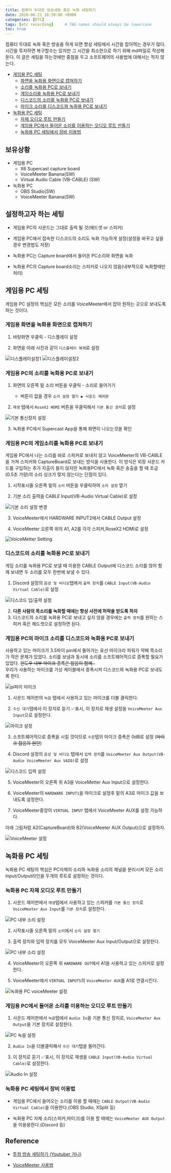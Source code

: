 ```yaml
---
title: 컴퓨터 두대로 방송세팅 혹은 녹화 세팅하기
date: 2020-06-21 18:30:00 +0900
categories: [ETC]
tags: [etc recording]     # TAG names should always be lowercase
toc: true
---
```


컴퓨터 두대로 녹화 혹은 방송을 하게 되면 항상 세팅에서 시간을 잡아먹는 경우가 많다.
시간을 투자하면 복구할수는 있지만 그 시간을 최소한으로 하기 위해 md파일로 작성해 둔다.
이 글은 세팅을 하는것에만 중점을 두고 소프트웨어의 사용법에 대해서는 적지 않는다.  

* [게임용 PC 세팅](TwoCom_record_setting.md#%EA%B2%8C%EC%9E%84%EC%9A%A9-pc-%EC%84%B8%ED%8C%85)
    * [화면을 녹화용 화면으로 캡쳐하기](TwoCom_record_setting.md#게임용-화면을-녹화용-화면으로-캡쳐하기)
    * [소리를 녹화용 PC로 보내기](TwoCom_record_setting.md#게임용-pc의-소리를-녹화용-pc로-보내기)
    * [게임소리를 녹화용 PC로 보내기](TwoCom_record_setting.md#게임용-pc의-게임소리를-녹화용-pc로-보내기)
    * [디스코드의 소리를 녹화용 PC로 보내기](TwoCom_record_setting.md#디스코드의-소리를-녹화용-pc로-보내기)
    * [마이크 소리를 디스코드와 녹화용 PC로 보내기](TwoCom_record_setting.md#게임용-pc의-마이크-소리를-디스코드와-녹화용-pc로-보내기)
* [녹화용 PC 세팅](TwoCom_record_setting.md#녹화용-pc-세팅)
    * [자체 오디오 루트 만들기](TwoCom_record_setting.md#녹화용-pc-자체-오디오-루트-만들기)
    * [게임용 PC에서 들어온 소리를 이용하는 오디오 루트 만들기](TwoCom_record_setting.md#게임용-pc에서-들어온-소리를-이용하는-오디오-루트-만들기)
    * [녹화용 PC 세팅에서 장비 이용법](TwoCom_record_setting.md#녹화용-pc-세팅에서-장비-이용법)


## 보유상황
* 게임용 PC
    * X6 Supercast capture board
    * VoiceMeeter Banana(SW)
    * Virtual Audio Cable (VB-CABLE) (SW)
* 녹화용 PC
    * OBS Studio(SW)
    * VoiceMeeter Banana(SW)


## 설정하고자 하는 세팅
* 게임용 PC의 사운드는 그대로 출력 될 것(헤드셋 or 스피커)

* 게임용 PC에서 접속한 디스코드의 소리도 녹화 가능하게 설정(설정을 바꾸고 싶을 경우 변경법도 저장)

* 녹화용 PC는 Capture board에서 들어온 PC소리와 화면을 녹화

* 녹화용 PC의 Capture board소리는 스피커로 나오지 않음(내부적으로 녹화할때만 처리)

## 게임용 PC 세팅
게임용 PC 설정의 핵심은 모든 소리를 VoiceMeeter에서 잡아 원하는 곳으로 보내도록 하는 것이다.

### 게임용 화면을 녹화용 화면으로 캡쳐하기
1. 바탕화면 우클릭 - 디스플레이 설정

2. 화면을 아래 사진과 같이 ```디스플레이 복제```로 설정  

![디스플레이설정1](/assets/etc/img/displaysetting1.png)
![디스플레이설정2](/assets/etc/img/displaysetting2.png)

### 게임용 PC의 소리를 녹화용 PC로 보내기
1. 화면의 오른쪽 밑 소리 버튼을 우클릭 - 소리로 들어가기

    * 버튼이 없을 경우 ```소리 설정 열기 ▶ 사운드 제어판```
    
2. ```재생``` 탭에서 ```RoseX2 HDMI``` 버튼을 우클릭해서 ```기본 통신 장치```로 설정  

![기본 통신장치 설정](/assets/etc/img/settingRoseX2HDMI.png)

3. 녹화용 PC에서 Supercast App을 통해 화면이 나오는것을 확인

### 게임용 PC의 게임소리를 녹화용 PC로 보내기
게임용 PC에서 나는 소리를 바로 스피커로 보내지 않고 VoiceMeeter의 VB-CABLE을 거쳐 스피커와 CaptureBoard로 보내는 방식을 사용한다.
이 방식은 외장 사운드 카드를 구입하는 추가 지출이 들지 않지만 녹화용PC에서 녹화 혹은 송출을 할 때 조금(0.5초 가량)의 소리 싱크가 맞지 않는다는 단점이 있다.

1. 시작표시줄 오른쪽 밑의 ```소리``` 버튼을 우클릭하여 ```소리 설정``` 열기

2. 기본 소리 출력을 CABLE Input(VB-Audio Virtual Cable)로 설정  

![기본 소리 설정 변경](/assets/etc/img/defaultInputSoundSetting.png)

3. VoiceMeeter에서 HARDWARE INPUT2에서 CABLE Output 설정

4. VoiceMeeter 오른쪽 위의 A1, A2를 각각 스피커,RoseX2 HDMI로 설정 

![VoiceMetter Setting](/assets/etc/img/GamingPC_VoiceMetter.png)

### 디스코드의 소리를 녹화용 PC로 보내기
게임 소리를 녹화용 PC로 보낼 때 이용한 CABLE Output에 디스코드 소리를 얹어 함께 보내면 두 소리를 모두 한번에 보낼 수 있다.

1. Discord 설정의 ```음성 및 비디오```탭에서 ```출력 장치```를 ```CABLE Input(VB-Audio Virtual Cable)```로 설정  

![디스코드 입/출력 설정](/assets/etc/img/discordSetting.png)

2. __다른 사람의 목소리를 녹화할 때에는 항상 사전에 허락을 받도록 하자__
3. 디스코드의 소리를 녹화용 PC로 보내고 싶지 않을 경우에는 ```출력 장치```를 원하는 스피커 혹은 헤드셋으로 설정하면 된다.

### 게임용 PC의 마이크 소리를 디스코드와 녹화용 PC로 보내기
사용하고 있는 마이크가 3.5파이 pin에서 돌아가는 유선 마이크라 파워가 약해 목소리가 작은 문제가 있었다.
소리를 보냄과 동시에 소리를 소프트웨어적으로 증폭할 필요가 있었다. ~~윈도우 내부 마이크 증폭은 잡음이 함께..~~  
우리가 사용하는 마이크를 가상 케이블에서 증폭시켜 디스코드와 녹화용 PC로 보내도록 한다.  

![pi파이 마이크](/assets/etc/img/3.5pi_microphone.png)

1. 사운드 제어판의 ```녹음``` 탭에서 사용하고 있는 마이크를 더블 클릭한다.

2. ```수신 대기```탭에서 이 장치로 듣기 ✅표시, 이 장치로 재생 설정을 ```VoiceMeeter Aux Input```으로 설정한다.  

![마이크 설정](/assets/etc/img/microphoneSetting.png)

3. 소프트웨어적으로 증폭을 시킬 것이므로 ```수준```탭의 마이크 증폭은 0dB로 설정 (~~마이크 잡음의 원인~~)

4. Discord 설정의  ```음성 및 비디오``` 탭에서 ```입력 장치```를 ```VoiceMeeter Aux Output(VB-Audio VoiceMeeter Aux VAIO)```로 설정  

![디스코드 입력 설정](/assets/etc/img/discordSetting.png) 

5. VoiceMeeter의 오른쪽 위 A3을 VoiceMetter Aux Input으로 설정한다. 

6. VoiceMeeter의 ```HARDWARE INPUT1```을 마이크로 설정후 밑의 A3로 마이크 값을 보내도록 설정한다.

7. VoiceMeeter중앙의 ```VIRTUAL INPUT``` 탭에서 VoiceMeeter AUX를 설정 가능하다.

아래 그림처럼 A2(CaptureBoard)와 B2(VoiceMeeter AUX Output)으로 설정하자.  

![VoiceMeeter 설정](/assets/etc/img/GamingPC_VoiceMetter.png)

## 녹화용 PC 세팅
녹화용 PC 세팅의 핵심은 PC자체의 소리와 녹화용 소리의 채널을 분리시켜 모든 소리 Input/Output라인을 두개의 루트로 설정하는 것이다.

### 녹화용 PC 자체 오디오 루트 만들기
1. 사운드 제어판에서 ```재생```탭에서 사용하고 있는 스피커를 ```기본 통신 장치```로 ```VoiceMeeter Aux Input```를 ```기본 장치```로 설정한다.  

![PC 내부 소리 설정](/assets/etc/img/recordPC_defaultSoundSetting1.png) 

2. 시작표시줄 오른쪽 밑의 ```소리```에서 ```소리 설정 열기```

3. 출력 장치와 입력 장치를 모두 VoiceMeeter Aux Input/Output으로 설정한다.

![PC 내부 소리 설정](/assets/etc/img/recordPC_defaultSoundSetting2.png)

4. VoiceMeeter의 오른쪽 위 ```HARDWARE OUT```에서 A1을 사용하고 있는 스피커로 설정한다.

5. VoiceMeeter에서 ```VIRTUAL INPUTS```의 ```VoiceMeeter AUX```를 A1로 연결시킨다.  

![녹화용 PC voiceMeeter 설정](/assets/etc/img/recordPC_voiceMeeter_setting.png)

### 게임용 PC에서 들어온 소리를 이용하는 오디오 루트 만들기
1. 사운드 제어판에서 ```녹음```탭에서 ```Audio In```을 기본 통신 장치로,
```VoiceMeeter Aux Output```을 기본 장치로 설정한다.  

![PC 녹음 설정](/assets/etc/img/recordPC_recordSoundSetting.png)

2. ```Audio In```을 더블클릭해서 ```수신 대기```탭을 들어간다.

3. 이 장치로 듣기 ✅표시, 이 장치로 재생을 ```CABLE Input(VB-Audio Virtual Cable)```로 설정한다.

![Audio In 설정](/assets/etc/img/recordPC_X6setting.png)  

### 녹화용 PC 세팅에서 장비 이용법

* 게임용 PC에서 들어오는 소리를 이용 할 때에는 ```CABLE Output(VB-Audio Virtual Cable)```을 이용한다.(OBS Studio, XSplit 등)

* 녹화용 PC 자체 소리(스피커,마이크)를 이용 할 때에는 ```VoiceMeeter AUX Output```을 이용용한다.(Discord 등)

## Reference
* [투컴 방송 세팅하기 (Youtuber 거니)](https://youtu.be/vSSwdX5wy9Y)

* [VoiceMeeter 사용법](https://bbs.ruliweb.com/av/board/300041/read/299932)
